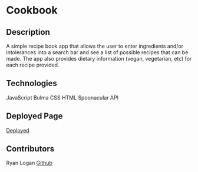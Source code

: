 # Cookbook

## Description
A simple recipe book app that allows the user to enter ingredients and/or intolerances into a search bar and see a list of possible recipes that can be made. The app also provides dietary information (vegan, vegetarian, etc) for each recipe provided.

## Technologies 
JavaScript 
Bulma 
CSS 
HTML 
Spoonacular API

## Deployed Page
[Deployed](https://ryelow94.github.io/Cookbook/")
## Contributors 
Ryan Logan 
[Github](https://github.com/ryelow94)
